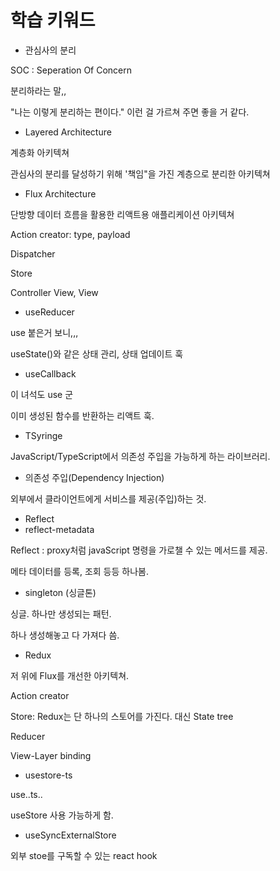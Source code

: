 # 학습 키워드

* 관심사의 분리

SOC : Seperation Of Concern

분리하라는 말,,

"나는 이렇게 분리하는 편이다." 이런 걸 가르쳐 주면 좋을 거 같다.&#x20;



* Layered Architecture

계층화 아키텍쳐

관심사의 분리를 달성하기 위해 '책임"을 가진 계층으로 분리한 아키텍쳐





* Flux Architecture

단방향 데이터 흐름을 활용한 리액트용 애플리케이션 아키텍쳐

Action creator: type, payload

Dispatcher

Store

Controller View, View



* useReducer

use 붙은거 보니,,,

useState()와 같은 상태 관리, 상태 업데이트 훅



* useCallback

이 녀석도 use 군

이미 생성된 함수를 반환하는 리액트 훅.



* TSyringe

JavaScript/TypeScript에서 의존성 주입을 가능하게 하는 라이브러리.&#x20;



* 의존성 주입(Dependency Injection)

외부에서 클라이언트에게 서비스를 제공(주입)하는 것.





* Reflect
* reflect-metadata

Reflect : proxy처럼 javaScript 명령을 가로챌 수 있는 메서드를 제공.

메타 데이터를 등록, 조회 등등 하나봄.



* singleton (싱글톤)

싱글. 하나만 생성되는 패턴.

하나 생성해놓고 다 가져다 씀.



* Redux

저 위에 Flux를 개선한 아키텍쳐.

Action creator

Store: Redux는 단 하나의 스토어를 가진다. 대신 State tree

Reducer

View-Layer binding



* usestore-ts

use..ts..

useStore 사용 가능하게 함.



* useSyncExternalStore

외부 stoe를 구독할 수 있는 react hook&#x20;



